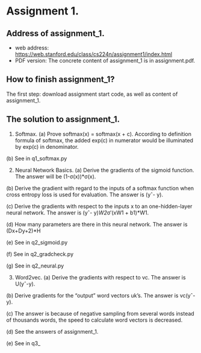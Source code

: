 # Assignment 1.

## Address of assignment_1.
- web address: https://web.stanford.edu/class/cs224n/assignment1/index.html
- PDF version: The concrete content of assignment_1 is in assignment.pdf.

## How to finish assignment_1?
The first step: download assignment start code, as well as content of assignment_1.

## The solution to assignment_1.
1. Softmax.
(a) Prove softmax(x) = softmax(x + c).
According to definition formula of softmax, the added exp(c) in numerator would be illuminated by exp(c) in denominator.

(b) See in q1_softmax.py

2. Neural Network Basics.
(a) Derive the gradients of the sigmoid function.
The answer will be (1-σ(x))*σ(x).

(b) Derive the gradient with regard to the inputs of a softmax function when cross entropy loss is used for evaluation.
The answer is (yˆ- y).

(c) Derive the gradients with respect to the inputs x to an one-hidden-layer neural network.
The answer is (yˆ- y)*W2*σ′(xW1 + b1)*W1.

(d) How many parameters are there in this neural network.
The answer is (Dx+Dy+2)*H

(e) See in q2_sigmoid.py

(f) See in q2_gradcheck.py

(g) See in q2_neural.py

3. Word2vec.
(a) Derive the gradients with respect to vc.
The answer is U(yˆ-y).

(b) Derive gradients for the “output” word vectors uk’s.
The answer is vc(yˆ-y).

(c) The answer is because of negative sampling from several words instead of thousands words, the speed to calculate word vectors is decreased.

(d) See the answers of assignment_1.

(e) See in q3_

